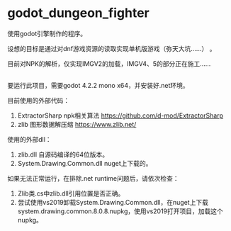 # godot_dungeon_fighter

使用godot引擎制作的程序。 

设想的目标是通过对dnf游戏资源的读取实现单机版游戏（弥天大坑......） 。 

目前对NPK的解析，仅实现IMGV2的加载，IMGV4、5的部分正在施工......

##

要运行此项目，需要godot 4.2.2 mono x64，并安装好.net环境。 

目前使用的外部代码： 

1. ExtractorSharp npk相关算法 https://github.com/d-mod/ExtractorSharp 
2. zlib 图形数据解压缩 https://www.zlib.net/ 

使用的外部dll： 
1. zlib.dll 自源码编译的64位版本。
2. System.Drawing.Common.dll nuget上下载的。

如果无法正常运行，在排除.net runtime问题后，请依次检查： 

1. Zlib类.cs中zlib.dll引用位置是否正确。 
2. 尝试使用vs2019卸载System.Drawing.Common.dll，在nuget上下载system.drawing.common.8.0.8.nupkg，使用vs2019打开项目，加载这个nupkg。